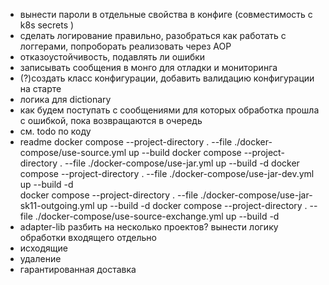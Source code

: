 - вынести пароли в отдельные свойства в конфиге (совместимость с k8s secrets ) 
- сделать логирование правильно, разобраться как работать с логгерами, попроборать реализовать через AOP
- отказоустойчивость, подавлять ли ошибки
- записывать сообщения в монго для отладки и мониторинга
- (?)создать класс конфигурации, добавить валидацию конфигурации на старте
- логика для dictionary
- как будем поступать с сообщениями для которых обработка прошла с ошибкой, пока возвращаются в очередь
- см. todo по коду
- readme
docker compose --project-directory .  --file ./docker-compose/use-source.yml  up   --build 
docker compose --project-directory .  --file ./docker-compose/use-jar.yml  up   --build -d 
docker compose --project-directory .  --file ./docker-compose/use-jar-dev.yml  up   --build -d  
docker compose --project-directory .  --file ./docker-compose/use-jar-sk11-outgoing.yml  up   --build -d
docker compose --project-directory .  --file ./docker-compose/use-source-exchange.yml  up   --build -d  
- adapter-lib разбить на несколько проектов? вынести логику обработки входящего отдельно
- исходящие
- удаление
- гарантированная доставка

